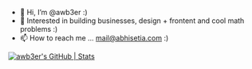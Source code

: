 - 👋 Hi, I’m @awb3er :)
- 🌱 Interested in building businesses, design + frontent and cool math problems :)
- 📫 How to reach me ... mail@abhisetia.com :)

<!---
awb3er/awb3er is a ✨ special ✨ repository because its `README.md` (this file) appears on your GitHub profile.
You can click the Preview link to take a look at your changes.
--->
[![awb3er's GitHub | Stats](https://stats.quine.sh/awb3er/github?theme=dark)](https://quine.sh)

